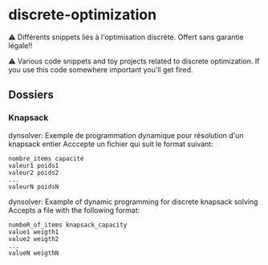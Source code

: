 # discrete-optimization
⚠️ Différents snippets liés à l'optimisation discrète.  Offert sans garantie légale!!

⚠️ Various code snippets and toy projects related to discrete optimization.  If you use this code somewhere important you'll get fired.

## Dossiers

### Knapsack

dynsolver:
Exemple de programmation dynamique pour résolution d'un knapsack entier
Acccepte un fichier qui suit le format suivant:
```
nombre_items capacité
valeur1 poids1
valeur2 poids2
...
valeurN poidsN
```



dynsolver:
Example of dynamic programming for discrete knapsack solving
Accepts a file with the following format:
```
numbeR_of_items knapsack_capacity
value1 weigth1
value2 weigth2
...
valueN weigthN
```
